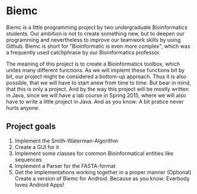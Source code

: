 Biemc
=====

Biemc is a little programming project by two undergraduate Bioinformatics students. Our ambition is not to create something new, but to deepen our programming and nevertheless to improve our teamwork skills by using Github.
Biemc is short for "Bioinformatic is even more complex", which was a frequently used catchphrase by our Bioinformatics professor.

The meaning of this project is to create a Bioinformatics toolbox, which unites many different functions. As we will implemt these functions bit by bit, our project might be considered a bottom-up approach. Thus it is also possible, that we will have to start anew from time to time. But bear in mind, that this is only a project. 
And by the way this project will be mostly written in Java, since we will have a lab course in Spring 2015, where we will
also have to write a little project in Java. And as you know: A bit pratice never hurts anyone.

Project goals
-------------

1. Implement the Smith-Waterman-Algorithm
2. Create a GUI for it
3. Implement some classes for common Bioinformatical entities like sequences
4. Implement a Parser for the FASTA-format
5. Get the implementations working together in a proper manner
(Optional) Create a version of Biemc for Android. Because as you know: Everbody loves Android Apps!
